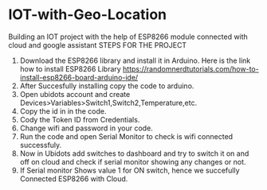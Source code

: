 # IOT-with-Geo-Location
Building an IOT project with the help of ESP8266 module connected with cloud and google assistant
STEPS FOR THE PROJECT
1. Download the ESP8266 library and install it in Arduino. Here is the link how to install ESP8266 Library https://randomnerdtutorials.com/how-to-install-esp8266-board-arduino-ide/
2. After Succesfully installing copy the code to arduino.
3. Open ubidots account and create Devices>Variables>Switch1,Switch2,Temperature,etc.
4. Copy the id in in the code.
5. Cody the Token ID from Credentials.
6. Change wifi and password in your code.
7. Run the code and open Serial Monitor to check is wifi connected successfuly.
8. Now in Ubidots add switches to dashboard and try to switch it on and off on cloud and check if serial monitor showing any changes or not.
9. If Serial monitor Shows value 1 for ON switch, hence we succefully Connected ESP8266 with Cloud.
